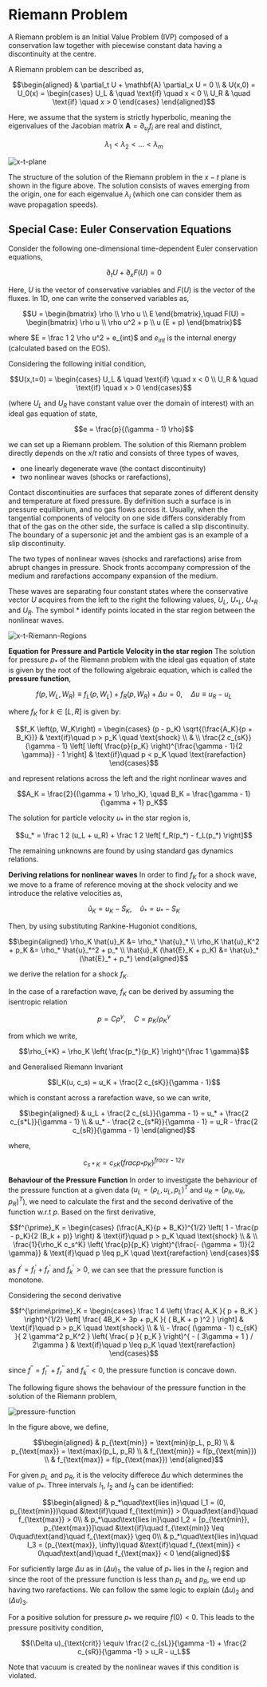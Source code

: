 # Riemann Problem
  A Riemann problem is an Initial Value Problem (IVP) composed of a
  conservation law together with piecewise constant data having a discontinuity
  at the centre.

  A Riemann problem can be described as,

  ```math
  \begin{aligned}
  & \partial_t U + \mathbf{A} \partial_x U = 0 \\
  & U(x,0) = U_0(x) = \begin{cases}
  U_L & \quad \text{if} \quad x < 0 \\
  U_R & \quad \text{if} \quad x > 0
  \end{cases}
  \end{aligned}
  ```

  Here, we assume that the system is strictly hyperbolic, meaning the
  eigenvalues of the Jacobian matrix $`\mathbf{A} = \partial_{u_j} f_i`$ are
  real and distinct,

  ```math
  \lambda_1 < \lambda_2 < ... < \lambda_m
  ```

  ![x-t-plane](assets/x-t-plane.png)

  The structure of the solution of the Riemann problem in the $`x-t`$ plane is
  shown in the figure above. The solution consists of
  waves emerging from the origin, one for each eigenvalue $`\lambda_i`$
  (which one can consider them as wave propagation speeds).

## Special Case: Euler Conservation Equations
  Consider the following one-dimensional time-dependent Euler conservation
  equations,

  ```math
  \partial_t U + \partial_x F(U) = 0
  ```

  Here, $`U`$ is the vector of conservative variables and $`F(U)`$ is the
  vector of the fluxes. In 1D, one can write the conserved variables as,

  ```math
  U = \begin{bmatrix}
  \rho \\
  \rho u \\
  E
  \end{bmatrix},\quad F(U) = \begin{bmatrix}
  \rho u \\
  \rho u^2 + p \\
  u (E + p)
  \end{bmatrix}
  ```

  where $`E = \frac 1 2 \rho u^2 + e_{int}`$ and $`e_{int}`$ is the internal
  energy (calculated based on the EOS).

  Considering the following initial condition,

  ```math
  U(x,t=0) = \begin{cases}
    U_L & \quad \text{if} \quad x < 0 \\
    U_R & \quad \text{if} \quad x > 0
  \end{cases}
  ```

  (where $`U_L`$ and $`U_R`$ have constant value over the domain of interest)
  with an ideal gas equation of state,

  ```math
  e = \frac{p}{(\gamma - 1) \rho}
  ```

  we can set up a Riemann problem. The solution of this Riemann problem
  directly depends on the $`x/t`$ ratio and consists of three types of waves,
  - one linearly degenerate wave (the contact discontinuity)
  - two nonlinear waves (shocks or rarefactions),

  Contact discontinuities are surfaces that separate zones of different density
  and temperature at fixed pressure. By definition such a surface is in pressure
  equilibrium, and no gas flows across it. Usually, when the tangential
  components of velocity on one side differs considerably from that of the gas
  on the other side, the surface is called a slip discontinuity. The boundary
  of a supersonic jet and the ambient gas is an example of a slip discontinuity.

  The two types of nonlinear waves (shocks and rarefactions) arise from abrupt
  changes in pressure. Shock fronts accompany compression of the medium and
  rarefactions accompany expansion of the medium.

  These waves are separating four constant states where the conservative
  vector $`U`$ acquires from the left to the right the following values,
  $`U_L`$, $`U_{*L}`$, $`U_{*R}`$ and $`U_R`$.
  The symbol $`*`$ identify points located in the star region between the
  nonlinear waves.

  ![x-t-Riemann-Regions](assets/Riemann-regions.png)

  **Equation for Pressure and Particle Velocity in the star region**
  The solution for pressure $`p_*`$ of the Riemann problem with the ideal
  gas equation of state is given by the root of the following algebraic
  equation, which is called the **pressure function**,

  ```math
  f(p, W_L, W_R) \equiv f_L(p,W_L) + f_R(p, W_R) + \Delta u = 0,
  \quad \Delta u \equiv u_R - u_L
  ```

  where $`f_K`$ for $`k \in [L, R]`$ is given by:

  ```math
  f_K \left(p, W_K\right) = \begin{cases}
    (p - p_K) \sqrt{(\frac{A_K}{p + B_K})}
    & \text{if}\quad p > p_K \quad \text{shock} \\
    & \\
    \frac{2 c_{sK}}{\gamma - 1} \left[
      \left( \frac{p}{p_K} \right)^{\frac{\gamma - 1}{2 \gamma}} - 1
    \right]
    & \text{if}\quad p < p_K \quad \text{rarefaction}
  \end{cases}
  ```

  and represent relations across the left and the right nonlinear waves and

  ```math
  A_K = \frac{2}{(\gamma + 1) \rho_K}, \quad
  B_K = \frac{\gamma - 1}{\gamma + 1} p_K
  ```

  The solution for particle velocity $`u_*`$ in the star region is,

  ```math
  u_* = \frac 1 2 (u_L + u_R) + \frac 1 2 \left[ f_R(p_*) - f_L(p_*) \right]
  ```

  The remaining unknowns are found by using standard gas dynamics relations.

  **Deriving relations for nonlinear waves**
  In order to find $`f_K`$ for a shock wave, we move to a frame of
  reference moving at the shock velocity and we introduce the relative
  velocities as,

  ```math
  \hat{u}_K = u_K - S_K, \quad \hat{u}_* = u_* - S_K
  ```

  Then, by using substituting Rankine-Hugoniot conditions,

  ```math
  \begin{aligned}
    \rho_K \hat{u}_K &= \rho_* \hat{u}_* \\
    \rho_K \hat{u}_K^2 + p_K &= \rho_* \hat{u}_*^2 + p_* \\
    \hat{u}_K (\hat{E}_K + p_K) &= \hat{u}_* (\hat{E}_* + p_*)
  \end{aligned}
  ```

  we derive the relation for a shock $`f_K`$.

  In the case of a rarefaction wave, $`f_K`$ can be derived by assuming the
  isentropic relation

  ```math
  p = C \rho^{\gamma}, \quad C = p_K / \rho_K^{\gamma}
  ```

  from which we write,

  ```math
  \rho_{*K} = \rho_K \left( \frac{p_*}{p_K} \right)^{\frac 1 \gamma}
  ```

  and Generalised Riemann Invariant

  ```math
  I_K(u, c_s) = u_K + \frac{2 c_{sK}}{\gamma - 1}
  ```

  which is constant across a rarefaction wave, so we can write,

  ```math
  \begin{aligned}
    & u_L + \frac{2 c_{sL}}{\gamma - 1} = u_* + \frac{2 c_{s*L}}{\gamma - 1} \\
    & u_* - \frac{2 c_{s*R}}{\gamma - 1} = u_R - \frac{2 c_{sR}}{\gamma - 1}
  \end{aligned}
  ```

  where,

  ```math
  c_{s*K} = c_{sK} \left(
    frac{p_*}{p_K}
  \right)^{frac{\gamma - 1}{2 \gamma}}
  ```

  **Behaviour of the Pressure Function**
  In order to investigate the behaviour of the pressure function at a given
  data ($`u_L = (\rho_L, u_L, p_L)^T`$ and $`u_R = (\rho_R, u_R, p_R)^T`$), we
  need to calculate the first and the second derivative of the function w.r.t
  $`p`$. Based on the first derivative,

  ```math
  f^{\prime}_K =
  \begin{cases}
    (\frac{A_K}{p + B_K})^{1/2}
    \left(
      1 - \frac{p - p_K}{2 (B_k + p)}
    \right) & \text{if}\quad p > p_K \quad \text{shock} \\
    & \\
    \frac{1}{\rho_K c_s^K}
    \left(
      \frac{p}{p_K}
    \right)^{\frac{- (\gamma + 1)}{2 \gamma}}
    & \text{if}\quad p \leq p_K \quad \text{rarefaction}
  \end{cases}
  ```

  as $`f^\prime = f_l^\prime + f_r^\prime`$ and $`f_k^\prime > 0`$, we can
  see that the pressure function is monotone.

  Considering the second derivative

  ```math
  f^{\prime\prime}_K =
  \begin{cases}
  \frac 1 4 \left( \frac{ A_K }{ p + B_K } \right)^{1/2}
  \left[
    \frac{ 4B_K + 3p + p_K }{ ( B_K + p )^2 }
  \right]
  & \text{if}\quad p > p_K \quad \text{shock} \\
  & \\
  - \frac{ (\gamma - 1) c_{sK} }{ 2 \gamma^2 p_K^2 }
  \left(
    \frac{ p }{ p_K }
  \right)^{ - ( 3\gamma + 1 ) / 2\gamma }
  & \text{if}\quad p \leq p_K \quad \text{rarefaction}
  \end{cases}
  ```

  since $`f^{\prime\prime} = f_l^{\prime\prime} + f_r^{\prime\prime}`$
  and $`f_k^{\prime\prime} < 0`$, the pressure function is concave down.

  The following figure shows the behaviour of the pressure function in the
  solution of the Riemann problem,

  ![pressure-function](assets/pressure-function.png)

  In the figure above, we define,

  ```math
  \begin{aligned}
    & p_{\text{min}} = \text{min}(p_L, p_R) \\
    & p_{\text{max}} = \text{max}(p_L, p_R) \\
    & f_{\text{min}} = f(p_{\text{min}}) \\
    & f_{\text{max}} = f(p_{\text{max}})
  \end{aligned}
  ```

  For given $`p_L`$ and $`p_R`$, it is the velocity differece $`\Delta u`$
  which determines the value of $`p_*`$. Three intervals $`I_1`$, $`I_2`$ and
  $`I_3`$ can be identified:

  ```math
  \begin{aligned}
    & p_*\quad\text{lies in}\quad I_1 = (0, p_{\text{min}})\quad
    &\text{if}\quad f_{\text{min}} > 0\quad\text{and}\quad f_{\text{max}} > 0\\
    & p_*\quad\text{lies in}\quad I_2 = [p_{\text{min}}, p_{\text{max}}]\quad
    &\text{if}\quad f_{\text{min}} \leq 0\quad\text{and}\quad f_{\text{max}} \geq 0\\
    & p_*\quad\text{lies in}\quad I_3 = (p_{\text{max}}, \infty)\quad
    &\text{if}\quad f_{\text{min}} < 0\quad\text{and}\quad f_{\text{max}} < 0
  \end{aligned}
  ```

  For suficiently large $`\Delta u`$ as in $`(\Delta u)_1`$, the value of
  $`p_*`$ lies in the $`I_1`$ region and since the root of the pressure
  function is less than $`p_L`$ and $`p_R`$, we end up having two rarefactions.
  We can follow the same logic to explain $`(\Delta u)_2`$ and $`(\Delta u)_3`$.

  For a positive solution for pressure $`p_*`$ we require $`f(0) < 0`$. This
  leads to the pressure positivity condition,

  ```math
  (\Delta u)_{\text{crit}}
    \equiv \frac{2 c_{sL}}{\gamma -1} + \frac{2 c_{sR}}{\gamma -1}
    > u_R - u_L
  ```

  Note that vacuum is created by the nonlinear waves if this condition
  is violated.
